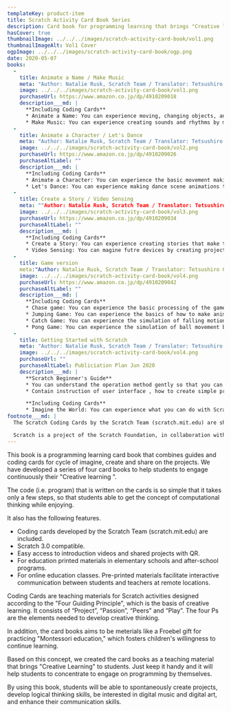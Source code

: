 ```yaml
---
templateKey: product-item
title: Scratch Activity Card Book Series
description: Card book for programming learning that brings "Creative learning" to children. It helps children concentrate on programming with Scratch.
hasCover: true
thumbnailImage: ../../../images/scratch-activity-card-book/vol1.png
thumbnailImageAlt: Vol1 Cover
ogpImage: ../../../images/scratch-activity-card-book/ogp.png
date: 2020-05-07
books:
  -
    title: Animate a Name / Make Music
    meta: "Author: Natalie Rusk, Scratch Team / Translator: Tetsushiro Oyama / Language: Japanese / ISBN-13: 9784910209012 / Pages: 44 / Printing: Color / Dimensions: 210mm x 148mm x 3mm / Issue date: April 30, 2020 / Publisher: DX Publishing / Price: 770JPY without TAX"
    image: ../../../images/scratch-activity-card-book/vol1.png
    purchaseUrl: https://www.amazon.co.jp/dp/4910209018
    description___md: |
      **Including Coding Cards**
      * Animate a Name: You can experience moving, changing objects, and making sounds on the computer display.
      * Make Music: You can experience creating sounds and rhythms by making sound-producing objects such as drums and percussion instruments on your computer.
  -
    title: Animate a Character / Let's Dance
    meta: "Author: Natalie Rusk, Scratch Team / Translator: Tetsushiro Oyama / Language: Japanese / ISBN-13: 9784910209029 / Pages: 46 / Printing: Color / Dimensions: 210mm x 148mm x 3mm / Issue date: May 15, 2020 / Publisher: DX Publishing / Price: 770JPY without TAX"
    image: ../../../images/scratch-activity-card-book/vol2.png
    purchaseUrl: https://www.amazon.co.jp/dp/4910209026 
    purchaseAltLabel: "" 
    description___md: |
      **Including Coding Cards**
      * Animate a Character: You can experience the basic movement making of animation by reproducing various movements of the character.
      * Let's Dance: You can experience making dance scene animations that arrange music and dance choreography.
  -
    title: Create a Story / Video Sensing
    meta: ""Author: Natalie Rusk, Scratch Team / Translator: Tetsushiro Oyama / Language: Japanese / ISBN-13: 9784910209036 / Pages: 44 / Printing: Color / Dimensions: 210mm x 148mm x 3mm / Issue date: May 15, 2020 / Publisher: DX Publishing / Price: 770JPY without TAX"
    image: ../../../images/scratch-activity-card-book/vol3.png
    purchaseUrl: https://www.amazon.co.jp/dp/4910209034 
    purchaseAltLabel: "" 
    description___md: |
      **Including Coding Cards**
      * Create a Story: You can experience creating stories that make the characters talk lively.
      * Video Sensing: You can magine futre devices by creating projects that respond to video motion sensor.
  -
    title: Game version
    meta:"Author: Natalie Rusk, Scratch Team / Translator: Tetsushiro Oyama / Language: Japanese / ISBN-13: 9784910209043 / Pages: 76 / Printing: Color / Dimensions: 210mm x 148mm x 5mm / Issue date: May 15, 2020 / Publisher: DX Publishing / Price: 1,050JPY without TAX"
    image: ../../../images/scratch-activity-card-book/vol4.png
    purchaseUrl: https://www.amazon.co.jp/dp/4910209042 
    purchaseAltLabel: ""
    description___md: |
      **Including Coding Cards**
      * Chase game: You can experience the basic processing of the game by creating a game that tracks objects and get points,  learning concept of coordinate.
      * Jumping Game: You can experience the basics of how to make animation by creating a game that jumps over moving obstacles.
      * Catch Game: You can experience the simulation of falling motion by creating a game that catches objects falling from the sky.
      * Pong Game: You can experience the simulation of ball movement by creating a game where the ball bounces.
  -
    title: Getting Started with Scratch
    meta: "Author: Natalie Rusk, Scratch Team / Translator: Tetsushiro Oyama / Language: Japanese / ISBN-13: 9784910209005 / Pages: 48 / Printing: Color / Dimensions: 210mm x 148mm x 3mm / Publiciation Plan: Mid-Jun, 2020 / Publisher: DX Publishing / Price: 770JPY without TAX"
    image: ../../../images/scratch-activity-card-book/vol4.png
    purchaseUrl: "" 
    purchaseAltLabel: Publiciation Plan Jun 2020
    description___md: |
      **Scratch Beginner's Guide**
      * You can understand the operation method gently so that you can create a simple project.
      * Contain instruction of user interface , how to create simple project and block overview.

      **Including Coding Cards**
      * Imagine the World: You can experience what you can do with Scratch and imagine a world where anything is possible.
footnote___md: |
  The Scratch Coding Cards by the Scratch Team (scratch.mit.edu) are shared under the CCbySA 4.0 license, translated by Tetsushiro Oyama. The Scratch name, logo, the Scratch Cat, Gobo, Pico, Nano, Tera and Giga graphics (the "Marks") are trademarks of the Scratch Foundation. They are used with permission for the purpose of translating the Coding Cards.

  Scratch is a project of the Scratch Foundation, in collaboration with the Lifelong Kindergarten Group at the MIT Media Lab. It is available for free at https://scratch.mit.edu.
---
```


This book is a programming learning card book that combines guides and coding cards for cycle of imagine, create and share on the projects. We have developed a series of four card books to help students to engage continuously their "Creative learning ".

The code (i.e. program) that is written on the cards is so simple that it takes only a few steps, so that students able to get  the concept of computational thinking while enjoying.

It also has the following features.

* Coding cards developed by the Scratch Team (scratch.mit.edu) are included.
* Scratch 3.0 compatible.
* Easy access to introduction videos and shared projects with QR.
* For education printed materials in elementary schools and after-school programs.
* For online education classes. Pre-printed materials facilitate interactive communication between students and teachers at remote locations.

Coding Cards are teaching materials for Scratch activities designed according to the "Four Guiding Principle", which is the basis of creative learning. It consists of “Project”, “Passion”, “Peers” and “Play”. The four Ps are the elements needed to develop creative thinking. 

In addition, the card books aims to be meterials like a Froebel gift for practicing "Montessori education," which fosters children's willingness to continue learning.

Based on this concept, we created the card books as a teaching material that brings "Creative Learning" to students. Just keep it handy and it will help students to concentrate to engage on programming by themselves.

By using this book, students will be able to spontaneously create projects, develop logical thinking skills, be interested in digital music and digital art, and enhance their communication skills.